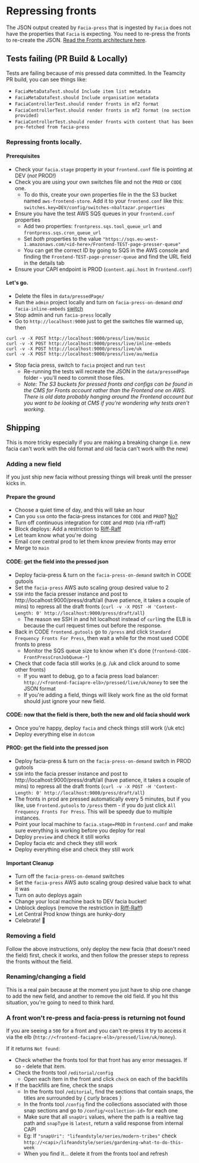# Repressing fronts

The JSON output created by `Facia-press` that is ingested by `Facia` does not have the properties that `Facia` is expecting. You need to re-press the fronts to re-create the JSON. [Read the Fronts architecture here](https://github.com/guardian/frontend/blob/d4422b4537165424e70a898d150db4e806ba04d6/docs/02-architecture/02-fronts-architecture.md).


## Tests failing (PR Build & Locally)

Tests are failing because of mis pressed data committed. In the Teamcity PR build, you can see things like:

- `FaciaMetaDataTest.should Include item list metadata`
- `FaciaMetaDataTest.should Include organisation metadata `
- `FaciaControllerTest.should render fronts in mf2 format`
- `FaciaControllerTest.should render fronts in mf2 format (no section provided)`
- `FaciaControllerTest.should render fronts with content that has been pre-fetched from facia-press`

### Repressing fronts locally.

#### Prerequisites

* Check your `facia.stage` property in your `frontend.conf` file is pointing at DEV (*not* PROD!)
* Check you are using your own switches file and not the `PROD` or `CODE` one.
	* To do this, create your own properties file in the the S3 bucket named `aws-frontend-store`. Add it to your `frontend.conf` like this: `switches.key=DEV/config/switches-nbaltazar.properties`
* Ensure you have the test AWS SQS queues in your `frontend.conf` properties
	* Add two properties: `frontpress.sqs.tool_queue_url` and `frontpress.sqs.cron_queue_url`
	* Set _both_ properties to the value `"https://sqs.eu-west-1.amazonaws.com/<id-here>/Frontend-TEST-page-presser-queue"`
	* You can get the correct ID by going to SQS in the AWS console and finding the `Frontend-TEST-page-presser-queue` and find the URL field in the details tab
* Ensure your CAPI endpoint is PROD (`content.api.host` in `frontend.conf`)

#### Let's go.

* Delete the files in `data/pressedPage/`
* Run the `admin` project locally and turn on `facia-press-on-demand` *and* `facia-inline-embeds` [switch](http://localhost:9000/dev/switchboard#Facia)
* Stop admin and run `facia-press` locally
* Go to `http://localhost:9000` just to get the switches file warmed up, then

```
curl -v -X POST http://localhost:9000/press/live/music
curl -v -X POST http://localhost:9000/press/live/inline-embeds
curl -v -X POST http://localhost:9000/press/live/uk
curl -v -X POST http://localhost:9000/press/live/au/media
```

* Stop facia press, switch to `facia` project and run `test`
	* Re-running the tests will recreate the JSON in the `data/pressedPage` folder - you'll need to commit those files.
	* _Note: The S3 buckets for pressed fronts and configs can be found in the CMS for Fronts account rather than the Frontend one on AWS. There is old data probably hanging around the Frontend account but you want to be looking at CMS if you're wondering why tests aren't working._


## Shipping

This is more tricky especially if you are making a breaking change (i.e. new facia can't work with the old format and old facia can't work with the new)

### Adding a new field

If you just ship new facia without pressing things will break until the presser kicks in.

#### Prepare the ground

* Choose a quiet time of day, and this will take an hour
* Can you `ssm` onto the facia-press instances for `CODE` and `PROD`? [No?](https://github.com/guardian/ssm-scala)
* Turn off continuous integration for `CODE` and `PROD` (via riff-raff)
* Block deploys: Add a restriction to [Riff-Raff](https://riffraff.gutools.co.uk/deployment/restrictions)
* Let team know what you're doing
* Email core central prod to let them know preview fronts may error
* Merge to `main`

#### CODE: get the field into the pressed json

* Deploy facia-press & turn on the `facia-press-on-demand` switch in CODE gutools
* Set the `facia-press` AWS auto scaling group desired value to 2
* `SSH` into the facia presser instance and post to http://localhost:9000/press/draft/all (have patience, it takes a couple of mins) to repress all the draft fronts (`curl -v -X POST -H 'Content-Length: 0' http://localhost:9000/press/draft/all`)
	* The reason we SSH in and hit localhost instead of `curl`ing the ELB is because the curl request times out before the response.
* Back in CODE `frontend.gutools` go to `/press` and click `Standard Frequency Fronts For Press`, then wait a while for the most used CODE fronts to press
	* Monitor the SQS queue size to know when it's done (`frontend-CODE-FrontPressCronJobQueue-*`)
* Check that code facia still works (e.g. /uk and click around to some other fronts)
	* If you want to debug, go to a facia press load balancer: `http://<frontend-faciapre-elb>/pressed/live/uk/money` to see the JSON format
	* If you're adding a field, things will likely work fine as the old format should just ignore your new field.

#### CODE: now that the field is there, both the new and old facia should work

* Once you're happy, deploy `facia` and check things still work (/uk etc)
* Deploy everything else in `dotcom`

#### PROD: get the field into the pressed json
* Deploy facia-press & turn on the `facia-press-on-demand` switch in PROD gutools
* `SSH` into the facia presser instance and post to http://localhost:9000/press/draft/all (have patience, it takes a couple of mins) to repress all the draft fronts (`curl -v -X POST -H 'Content-Length: 0' http://localhost:9000/press/draft/all`)
* The fronts in prod are pressed automatically every 5 minutes, but if you like, use `frontend.gutools` to `/press` them - if you do just click `All Frequency Fronts For Press`. This will be speedy due to multiple instances.
* Point your local machine to `facia.stage=PROD` in `frontend.conf` and make sure everything is working before you deploy for real
* Deploy `preview` and check it still works
* Deploy facia etc and check they still work
* Deploy everything else and check they still work

#### Important Cleanup

* Turn off the `facia-press-on-demand` switches
* Set the `facia-press` AWS auto scaling group desired value back to what it was
* Turn on auto deploys again
* Change your local machine back to DEV facia bucket!
* Unblock deploys (remove the restriction in [Riff-Raff](https://riffraff.gutools.co.uk/deployment/restrictions))
* Let Central Prod know things are hunky-dory
* Celebrate! 🎉

### Removing a field

Follow the above instructions, only deploy the new facia (that doesn't need the field) first, check it works, and then follow the presser steps to repress the fronts without the field.

### Renaming/changing a field

This is a real pain because at the moment you just have to ship one change to add the new field, and another to remove the old field.  If you hit this situation, you're going to need to think hard.

### A front won't re-press and facia-press is returning not found

If you are seeing a `500` for a front and you can't re-press it try to access it via the elb (`http://<frontend-faciapre-elb>/pressed/live/uk/money`).

If it returns `Not found`:

* Check whether the fronts tool for that front has any error messages. If so - delete that item.
* Check the fronts tool `/editorial/config`
	* Open each item in the front and click `check` on each of the backfills
* If the backfills are fine, check the snaps
	* In the fronts tool `/editorial`, find the sections that contain snaps, the titles are surrounded by { curly braces }
	* In the fronts tool `/config` find the collections associated with those snap sections and go to `/config/<collection-id>` for each one
	* Make sure that all `snapUri` values, where the path is a realtive tag path and `snapType` is `latest`, return a valid response from internal CAPI
	* Eg: If `"snapUri": "lifeandstyle/series/modern-tribes"` check `http://<capi>/lifeandstyle/series/gardening-what-to-do-this-week`
	* When you find it... delete it from the fronts tool and refresh
